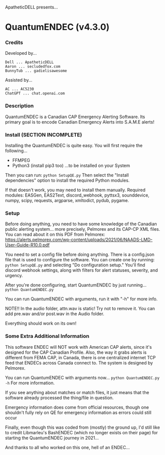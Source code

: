 ApatheticDELL presents...
# QuantumENDEC (v4.3.0)

### Credits
Developed by...
```
Dell ... ApatheticDELL
Aaron ... secludedfox.com
BunnyTub ... gadielisawesome
```

Assisted by...
```
AC ... AC5230
ChatGPT ... chat.openai.com
```

### Description
QuantumENDEC is a Canadian CAP Emergency Alerting Software. Its primary goal is to encode Canadian Emergency Alerts into S.A.M.E alerts!

### Install (SECTION INCOMPLETE)
Installing the QuantumENDEC is quite easy.
You will first require the following...
- FFMPEG
- Python3 (install pip3 too)
...to be installed on your System

Then you can run:
```python SetupQE.py```
Then select the "Install dependencies" option to install the required Python modules.  

If that doesn't work, you may need to install them manually.
Required modules: EASGen, EAS2Text, discord_webhook, pyttsx3, sounddevice, numpy, scipy, requests, argparse, xmltodict, pydub, pygame.

### Setup
Before doing anything, you need to have some knowledge of the Canadian public alerting system... more precisely, Pelmorex and its CAP-CP XML files.
You can read about it on this PDF from Pelmorex: https://alerts.pelmorex.com/wp-content/uploads/2021/06/NAADS-LMD-User-Guide-R10.0.pdf

You need to set a config file before doing anything.
There is a config.json file that is used to configure the software.
You can create one by running: ```python SetupQE.py``` and selecting "Do configuration setup."
You'll find discord webhook settings, along with filters for alert statuses, severity, and urgency.

After you're done configuring, start QuantumENDEC by just running...
```python QuantumENDEC.py```

You can run QuantumENDEC with arguments, run it with "-h" for more info.

NOTE!!
In the audio folder, attn.wav is static! Try not to remove it.
You can add pre.wav and/or post.wav in the Audio folder.

Everything should work on its own!

### Some Extra Additional Information
This software ENDEC will NOT work with American CAP alerts, since it's designed for the CAP Canadian Profile. Also, the way it grabs alerts is different from FEMA CAP, in Canada, there is one centralized internet TCP feed that ENDECs across Canada connect to. The system is designed by Pelmorex.

You can run QuantumENDEC with arguments now...
```python QuantumENDEC.py -h```
For more information.

If you see anything about matches or match files, it just means that the software already processed the thing/file in question.

Emergency information does come from official resources, though one shouldn't fully rely on QE for emergency information as errors could still occur

Finally, even though this was coded from (mostly) the ground up, I'd still like to credit Libmarleu's BashENDEC (which no longer exists on their page) for starting the QuantumENDEC journey in 2021...

And thanks to all who worked on this one, hell of an ENDEC...